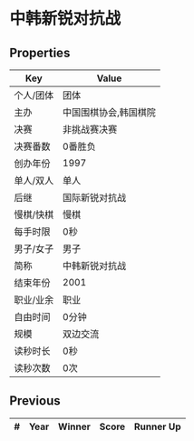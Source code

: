 # 中韩新锐对抗战

## Properties

| Key | Value |
| --- | ----- |
| 个人/团体 | 团体 |
| 主办 | 中国围棋协会,韩国棋院 |
| 决赛 | 非挑战赛决赛 |
| 决赛番数 | 0番胜负 |
| 创办年份 | 1997 |
| 单人/双人 | 单人 |
| 后继 | 国际新锐对抗战 |
| 慢棋/快棋 | 慢棋 |
| 每手时限 | 0秒 |
| 男子/女子 | 男子 |
| 简称 | 中韩新锐对抗战 |
| 结束年份 | 2001 |
| 职业/业余 | 职业 |
| 自由时间 | 0分钟 |
| 规模 | 双边交流 |
| 读秒时长 | 0秒 |
| 读秒次数 | 0次 |

## Previous

| # | Year | Winner | Score | Runner Up |
| --- | --- | --- | --- | --- |

